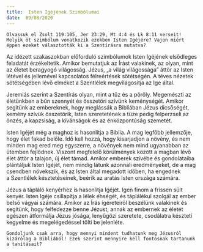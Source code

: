 ```yaml
---
title:  Isten Igéjének Szimbólumai
date:  09/08/2020
---
```


`Olvassuk el Zsolt 119:105, Jer 23:29, Mt 4:4 és Lk 8:11 verseit! Melyik öt szimbólum vonatkozik ezekben Isten Igéjére? Vajon miért éppen ezeket választották ki a Szentírásra mutatva?`

Az idézett szakaszokban előforduló szimbólumok Isten Igéjének elsődleges feladatát érzékeltetik. Amikor bemutatjuk az Írást valakinek, az olyan, mint az életet beragyogó világosság. Jézus, „a világ világossága” áttör az Isten létével és jellemével kapcsolatos félreértések sötétségén. A téves nézetek sötétségében lévő elméket a Szentlélek megvilágosítja az Ige által.

Jeremiás szerint a Szentírás olyan, mint a tűz és a pöröly. Megemészti az életünkben a bűn szennyét és összetöri szívünk keménységét. Amikor segítünk az embereknek, hogy meglássák a Bibliában Jézus dicsőségét, kemény szívük összetörik, Isten szeretetének a tüze pedig felperzseli az önzés, a kapzsiság, a kívánságok és az énközpontúság szemetét. 

Isten Igéjét még a maghoz is hasonlítja a Biblia. A mag legfőbb jellemzője, hogy élet fakad belőle. Idő kell hozzá, hogy kisarjadjon a növény, és nem minden mag ered meg egyszerre, a növények nem mind ugyanabban az ütemben fejlődnek. Viszont megfelelő körülmények között a magban lévő élet áttör a talajon, új élet támad. Amikor emberek szívébe és gondolataiba plántáljuk Isten Igéjét, nem mindig látunk azonnali eredményeket, de a mag csendben növekszik, és az Isten által megadott időben, ha engednek a Szentlélek késztetéseinek, beérik az aratás Isten országa számára.

Jézus a tápláló kenyérhez is hasonlítja Igéjét. Igen finom a frissen sült kenyér. Isten Igéje csillapítja a lélek éhségét, és táplálékul szolgál az ember belső vágyai számára. Amikor az Írás ígéreteiről beszélünk valakinek és segítünk, hogy felfedezze benne Jézust, annak az embernek az életét egészen átformálja Jézus jósága, lenyűgözi szeretete, csodálatra készteti kegyelme és megelégedéssel tölti be jelenléte.

`Gondoljunk csak arra, hogy mennyi mindent tudhatunk meg Jézusról kizárólag a Bibliából! Ezek szerint mennyire kell fontosnak tartanunk a tanításait?`